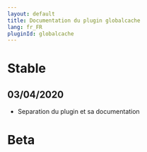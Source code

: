 ```yaml
---
layout: default
title: Documentation du plugin globalcache
lang: fr_FR
pluginId: globalcache
---
```


# Stable

## 03/04/2020

* Separation du plugin et sa documentation

# Beta
